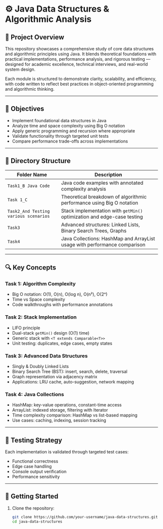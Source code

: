# ⚙️ Java Data Structures & Algorithmic Analysis

## 📘 Project Overview

This repository showcases a comprehensive study of core data structures and algorithmic principles using Java. It blends theoretical foundations with practical implementations, performance analysis, and rigorous testing — designed for academic excellence, technical interviews, and real-world system design.

Each module is structured to demonstrate clarity, scalability, and efficiency, with code written to reflect best practices in object-oriented programming and algorithmic thinking.

---

## 🧠 Objectives

- Implement foundational data structures in Java
- Analyze time and space complexity using Big O notation
- Apply generic programming and recursion where appropriate
- Validate functionality through targeted unit tests
- Compare performance trade-offs across implementations

---

## 📁 Directory Structure

| Folder Name                          | Description                                                                 |
|--------------------------------------|-----------------------------------------------------------------------------|
| `Task1_B Java Code`                  | Java code examples with annotated complexity analysis                       |
| `Task 1_C`                           | Theoretical breakdown of algorithmic performance using Big O notation       |
| `Task2_And Testing various scenarios`| Stack implementation with `getMin()` optimization and edge-case testing     |
| `Task3`                              | Advanced structures: Linked Lists, Binary Search Trees, Graphs              |
| `Task4`                              | Java Collections: HashMap and ArrayList usage with performance comparison   |

---

## 🔍 Key Concepts

### Task 1: Algorithm Complexity
- Big O notation: O(1), O(n), O(log n), O(n²), O(2ⁿ)
- Time vs Space complexity
- Code walkthroughs with performance annotations

### Task 2: Stack Implementation
- LIFO principle
- Dual-stack `getMin()` design (O(1) time)
- Generic stack with `<T extends Comparable<T>>`
- Unit testing: duplicates, edge cases, empty states

### Task 3: Advanced Data Structures
- Singly & Doubly Linked Lists
- Binary Search Tree (BST): insert, search, delete, traversal
- Graph representation via adjacency matrix
- Applications: LRU cache, auto-suggestion, network mapping

### Task 4: Java Collections
- HashMap: key-value operations, constant-time access
- ArrayList: indexed storage, filtering with Iterator
- Time complexity comparison: HashMap vs list-based mapping
- Use cases: caching, indexing, session tracking

---

## 🧪 Testing Strategy

Each implementation is validated through targeted test cases:
- Functional correctness
- Edge case handling
- Console output verification
- Performance sensitivity

---

## 🚀 Getting Started

1. Clone the repository:
   ```bash
   git clone https://github.com/your-username/java-data-structures.git
   cd java-data-structures
